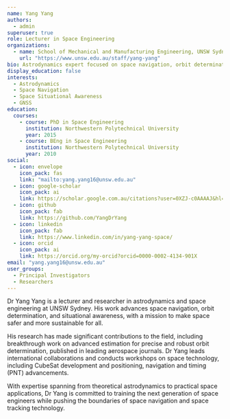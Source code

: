 ```yaml
---
name: Yang Yang
authors:
  - admin
superuser: true
role: Lecturer in Space Engineering
organizations:
  - name: School of Mechanical and Manufacturing Engineering, UNSW Sydney
    url: "https://www.unsw.edu.au/staff/yang-yang"
bio: Astrodynamics expert focused on space navigation, orbit determination, and space situational awareness. Passionate about applying emerging space technologies for a safer and more sustainable space environment.
display_education: false
interests:
  - Astrodynamics
  - Space Navigation
  - Space Situational Awareness
  - GNSS
education:
  courses:
    - course: PhD in Space Engineering
      institution: Northwestern Polytechnical University
      year: 2015
    - course: BEng in Space Engineering
      institution: Northwestern Polytechnical University
      year: 2010
social:
  - icon: envelope
    icon_pack: fas
    link: "mailto:yang.yang16@unsw.edu.au"
  - icon: google-scholar
    icon_pack: ai
    link: https://scholar.google.com.au/citations?user=0XZJ-c0AAAAJ&hl=en
  - icon: github
    icon_pack: fab
    link: https://github.com/YangDrYang
  - icon: linkedin
    icon_pack: fab
    link: https://www.linkedin.com/in/yang-yang-space/
  - icon: orcid
    icon_pack: ai
    link: https://orcid.org/my-orcid?orcid=0000-0002-4134-901X    
email: "yang.yang16@unsw.edu.au"
user_groups:
  - Principal Investigators
  - Researchers
---
```


Dr Yang Yang is a lecturer and researcher in astrodynamics and space engineering at UNSW Sydney. His work advances space navigation, orbit determination, and situational awareness, with a mission to make space safer and more sustainable for all.

His research has made significant contributions to the field, including breakthrough work on advanced estimation for precise and robust orbit determination, published in leading aerospace journals. Dr Yang leads international collaborations and conducts workshops on space technology, including CubeSat development and positioning, navigation and timing (PNT) advancements.

With expertise spanning from theoretical astrodynamics to practical space applications, Dr Yang is committed to training the next generation of space engineers while pushing the boundaries of space navigation and space tracking technology.
